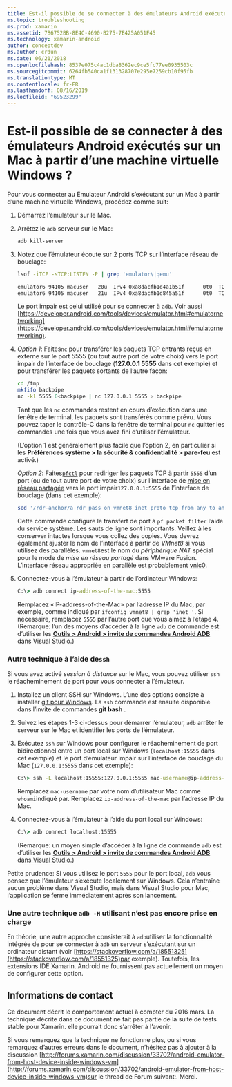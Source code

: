 ```yaml
---
title: Est-il possible de se connecter à des émulateurs Android exécutés sur un Mac à partir d’une machine virtuelle Windows ?
ms.topic: troubleshooting
ms.prod: xamarin
ms.assetid: 7B6752BB-8E4C-4690-B275-7E425A051F45
ms.technology: xamarin-android
author: conceptdev
ms.author: crdun
ms.date: 06/21/2018
ms.openlocfilehash: 8537e075c4ac1dba8362ec9ce5fc77ee0935503c
ms.sourcegitcommit: 6264fb540ca1f131328707e295e7259cb10f95fb
ms.translationtype: MT
ms.contentlocale: fr-FR
ms.lasthandoff: 08/16/2019
ms.locfileid: "69523299"
---
```

# <a name="is-it-possible-to-connect-to-android-emulators-running-on-a-mac-from-a-windows-vm"></a>Est-il possible de se connecter à des émulateurs Android exécutés sur un Mac à partir d’une machine virtuelle Windows ?

Pour vous connecter au Émulateur Android s’exécutant sur un Mac à partir d’une machine virtuelle Windows, procédez comme suit:

1. Démarrez l’émulateur sur le Mac.

2. Arrêtez le `adb` serveur sur le Mac:

    ```bash
    adb kill-server
    ```

3. Notez que l’émulateur écoute sur 2 ports TCP sur l’interface réseau de bouclage:

    ```bash
    lsof -iTCP -sTCP:LISTEN -P | grep 'emulator\|qemu'

    emulator6 94105 macuser   20u  IPv4 0xa8dacfb1d4a1b51f      0t0  TCP localhost:5555 (LISTEN)
    emulator6 94105 macuser   21u  IPv4 0xa8dacfb1d845a51f      0t0  TCP localhost:5554 (LISTEN)
    ```

    Le port impair est celui utilisé pour se connecter à `adb`. Voir aussi [https://developer.android.com/tools/devices/emulator.html#emulatornetworking](https://developer.android.com/tools/devices/emulator.html#emulatornetworking).

4. _Option 1_: Faites[`nc`](https://developer.apple.com/library/mac/documentation/Darwin/Reference/ManPages/man1/nc.1.html)
    pour transférer les paquets TCP entrants reçus en externe sur le port 5555 (ou tout autre port de votre choix) vers le port impair de l’interface de bouclage (**127.0.0.1 5555** dans cet exemple) et pour transférer les paquets sortants de l’autre façon:

    ```bash
    cd /tmp
    mkfifo backpipe
    nc -kl 5555 0<backpipe | nc 127.0.0.1 5555 > backpipe
    ```

    Tant que les `nc` commandes restent en cours d’exécution dans une fenêtre de terminal, les paquets sont transférés comme prévu. Vous pouvez taper le contrôle-C dans la fenêtre de terminal pour `nc` quitter les commandes une fois que vous avez fini d’utiliser l’émulateur.

    (L’option 1 est généralement plus facile que l’option 2, en particulier si les **Préférences système > la sécurité & confidentialité > pare-feu** est activé.) 

    _Option 2_: Faites[`pfctl`](https://developer.apple.com/library/mac/documentation/Darwin/Reference/ManPages/man8/pfctl.8.html)
    pour rediriger les paquets TCP à partir `5555` d’un port (ou de tout autre port de votre choix) sur l’interface de [mise en réseau partagée](http://kb.parallels.com/en/4948) vers le port impair`127.0.0.1:5555` de l’interface de bouclage (dans cet exemple):

    ```bash
    sed '/rdr-anchor/a rdr pass on vmnet8 inet proto tcp from any to any port 5555 -> 127.0.0.1 port 5555' /etc/pf.conf | sudo pfctl -ef -
    ```

    Cette commande configure le transfert de port à `pf packet filter` l’aide du service système. Les sauts de ligne sont importants. Veillez à les conserver intactes lorsque vous collez des copies. Vous devrez également ajuster le nom de l’interface à partir de *VMnet8* si vous utilisez des parallèles. `vmnet8`est le nom du *périphérique NAT* spécial pour le mode de *mise en réseau partagé* dans VMware Fusion. L’interface réseau appropriée en parallèle est probablement [vnic0](http://download.parallels.com/doc/psbm/en/Parallels_Server_Bare_Metal_Users_Guide/29258.htm).

5. Connectez-vous à l’émulateur à partir de l’ordinateur Windows:

    ```cmd
    C:\> adb connect ip-address-of-the-mac:5555
    ```

    Remplacez «IP-address-of-the-Mac» par l’adresse IP du Mac, par exemple, comme indiqué par `ifconfig vmnet8 | grep 'inet '`. Si nécessaire, remplacez `5555` par l’autre port que vous aimez à l’étape 4\. (Remarque: l’un des moyens d’accéder à la ligne `adb` de commande est d’utiliser les [**Outils > Android > invite de commandes Android ADB**](~/cross-platform/troubleshooting/questions/version-logs.md#adb-logcat) dans Visual Studio.)

### <a name="alternate-technique-using-ssh"></a>Autre technique à l’aide de`ssh`

Si vous avez activé _session à distance_ sur le Mac, vous pouvez utiliser `ssh` le réacheminement de port pour vous connecter à l’émulateur.

1. Installez un client SSH sur Windows. L’une des options consiste à installer [git pour Windows](https://git-for-windows.github.io/). La `ssh` commande est ensuite disponible dans l’invite de commandes **git bash** .

2. Suivez les étapes 1-3 ci-dessus pour démarrer l’émulateur, `adb` arrêter le serveur sur le Mac et identifier les ports de l’émulateur.

3. Exécutez `ssh` sur Windows pour configurer le réacheminement de port bidirectionnel entre un port local sur Windows (`localhost:15555` dans cet exemple) et le port d’émulateur impair sur l’interface de bouclage du Mac (`127.0.0.1:5555` dans cet exemple):

    ```cmd 
    C:\> ssh -L localhost:15555:127.0.0.1:5555 mac-username@ip-address-of-the-mac
    ```

    Remplacez `mac-username` par votre nom d’utilisateur Mac comme `whoami`indiqué par. Remplacez `ip-address-of-the-mac` par l’adresse IP du Mac.

4. Connectez-vous à l’émulateur à l’aide du port local sur Windows:

    ```cmd
    C:\> adb connect localhost:15555
    ```

    (Remarque: un moyen simple d’accéder à la ligne de commande `adb` est d’utiliser les [ **Outils > Android > invite de commandes Android ADB** dans Visual Studio](~/cross-platform/troubleshooting/questions/version-logs.md#adb-logcat).)

Petite prudence: Si vous utilisez le port `5555` pour le port local, `adb` vous pensez que l’émulateur s’exécute localement sur Windows. Cela n’entraîne aucun problème dans Visual Studio, mais dans Visual Studio pour Mac, l’application se ferme immédiatement après son lancement.

### <a name="alternate-technique-using-adb--h-is-not-yet-supported"></a>Une autre technique `adb -H` utilisant n’est pas encore prise en charge

En théorie, une autre approche consisterait à `adb`utiliser la fonctionnalité intégrée de pour se connecter à `adb` un serveur s’exécutant sur un ordinateur distant (voir [https://stackoverflow.com/a/18551325](https://stackoverflow.com/a/18551325)par exemple).
Toutefois, les extensions IDE Xamarin. Android ne fournissent pas actuellement un moyen de configurer cette option.

## <a name="contact-information"></a>Informations de contact

Ce document décrit le comportement actuel à compter du 2016 mars. La technique décrite dans ce document ne fait pas partie de la suite de tests stable pour Xamarin. elle pourrait donc s’arrêter à l’avenir.

Si vous remarquez que la technique ne fonctionne plus, ou si vous remarquez d’autres erreurs dans le document, n’hésitez pas à ajouter à la discussion [http://forums.xamarin.com/discussion/33702/android-emulator-from-host-device-inside-windows-vm](http://forums.xamarin.com/discussion/33702/android-emulator-from-host-device-inside-windows-vm)sur le thread de Forum suivant:.
Merci.

